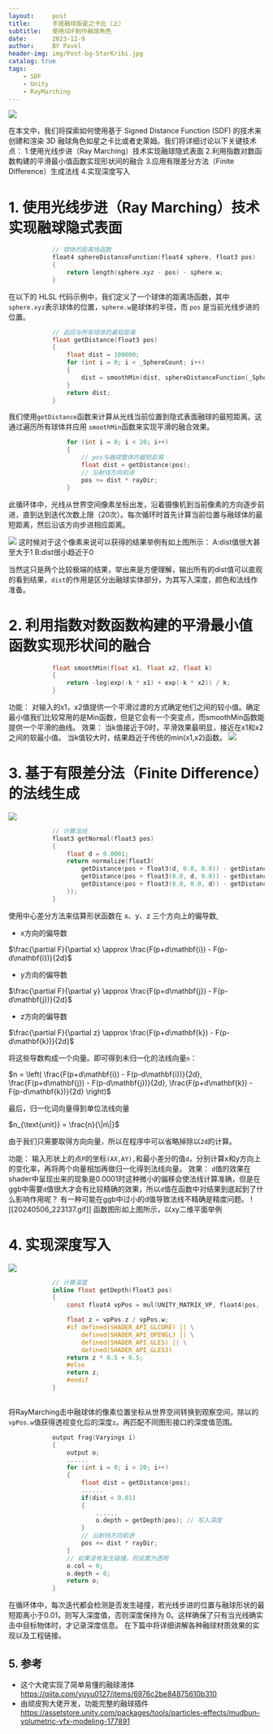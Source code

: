 ```yaml
---
layout:     post
title:      手搓融球版星之卡比（上）
subtitle:   使用SDF制作融球角色
date:       2023-12-9
author:     BY Pavel
header-img: img/Post-bg-StarKribi.jpg
catalog: true
tags:
    - SDF
    - Unity
    - RayMarching
---
```

![](https://hyper-bovid-388.notion.site/image/https%3A%2F%2Fprod-files-secure.s3.us-west-2.amazonaws.com%2F3f2fbaed-deef-4470-9c55-f54a154bb4bd%2F3c6a70ae-6330-4f68-bad1-d849b50c2932%2FSnipaste_2024-05-06_22-06-42.png?table=block&id=c152dac8-148c-40b1-926d-2ca0d3743d3d&spaceId=3f2fbaed-deef-4470-9c55-f54a154bb4bd&width=910&userId=&cache=v2)

在本文中，我们将探索如何使用基于 Signed Distance Function (SDF) 的技术来创建和渲染 3D 融球角色如星之卡比或者史莱姆。我们将详细讨论以下关键技术点：
1.使用光线步进（Ray Marching）技术实现融球隐式表面
2.利用指数对数函数构建的平滑最小值函数实现形状间的融合
3.应用有限差分方法（Finite Difference）生成法线
4.实现深度写入
# 1. 使用光线步进（Ray Marching）技术实现融球隐式表面

```c
            // 球体的距离场函数
            float4 sphereDistanceFunction(float4 sphere, float3 pos)
            {
                return length(sphere.xyz - pos) - sphere.w;
            }
```


在以下的 HLSL 代码示例中，我们定义了一个球体的距离场函数，其中`sphere.xyz`表示球体的位置，`sphere.w`是球体的半径，而 `pos` 是当前光线步进的位置。
```c
            // 返回与所有球体的最短距离
            float getDistance(float3 pos)
            {
                float dist = 100000;
                for (int i = 0; i < _SphereCount; i++)
                {
                    dist = smoothMin(dist, sphereDistanceFunction(_Spheres[i], pos), 15);
                }
                return dist;
            }
```
我们使用`getDistance`函数来计算从光线当前位置到隐式表面融球的最短距离。这通过遍历所有球体并应用 `smoothMin`函数来实现平滑的融合效果。

```c
                for (int i = 0; i < 20; i++)
                {
                    // pos与融球整体的最短距离
                    float dist = getDistance(pos);
                    // 沿射线方向前进
                    pos += dist * rayDir;
                }
```
此循环体中，光线从世界空间像素坐标出发，沿着摄像机到当前像素的方向逐步前进，直到达到迭代次数上限（20次）。每次循环时首先计算当前位置与融球体的最短距离，然后沿该方向步进相应距离。

![](https://hyper-bovid-388.notion.site/image/https%3A%2F%2Fprod-files-secure.s3.us-west-2.amazonaws.com%2F3f2fbaed-deef-4470-9c55-f54a154bb4bd%2F209e076d-9913-4d9b-ac4b-8436bf43c647%2F%25E5%25BE%25AE%25E4%25BF%25A1%25E5%259B%25BE%25E7%2589%2587_20240506011404.jpg?table=block&id=98084727-be48-4709-b3be-4580ff93d95b&spaceId=3f2fbaed-deef-4470-9c55-f54a154bb4bd&width=2000&userId=&cache=v2)
这时候对于这个像素来说可以获得的结果举例有如上图所示：
A:dist值很大甚至大于1
B:dist很小趋近于0

当然这只是两个比较极端的结果，举出来是方便理解，输出所有的dist值可以直观的看到结果，`dist`的作用是区分出融球实体部分，为其写入深度，颜色和法线作准备。

# 2. 利用指数对数函数构建的平滑最小值函数实现形状间的融合

```c
            float smoothMin(float x1, float x2, float k)
            {
                return -log(exp(-k * x1) + exp(-k * x2)) / k;
            }
```


功能：
对输入的x1，x2值提供一个平滑过渡的方式确定他们之间的较小值。确定最小值我们比较常用的是Min函数，但是它会有一个突变点，而smoothMin函数能提供一个平滑的曲线。
效果：
当k值接近于0时，平滑效果最明显，接近在x1和x2之间的软最小值。
当k值较大时，结果趋近于传统的min(x1,x2)函数。
![](https://file.notion.so/f/f/3f2fbaed-deef-4470-9c55-f54a154bb4bd/340318c6-91cb-4433-8103-82352fd31baf/20240506_223847.gif?id=0dcd47c0-c232-4e3e-831a-3944b0ba238f&table=block&spaceId=3f2fbaed-deef-4470-9c55-f54a154bb4bd&expirationTimestamp=1715097600000&signature=i8AW6h2UhtngMP2A-Sjxf1Z-dVV9T9PeRrwcfZZ-mmc)

# 3. 基于有限差分法（Finite Difference）的法线生成
![](https://hyper-bovid-388.notion.site/image/https%3A%2F%2Fprod-files-secure.s3.us-west-2.amazonaws.com%2F3f2fbaed-deef-4470-9c55-f54a154bb4bd%2Ff58f9a66-b2f4-4b5a-8f9a-d8062548f966%2FiShot_2024-05-06_16.01.50.png?table=block&id=ce5d04da-4222-4851-a0dd-a19da1fd53b7&spaceId=3f2fbaed-deef-4470-9c55-f54a154bb4bd&width=920&userId=&cache=v2)
```c
            // 计算法线
            float3 getNormal(float3 pos)
            {
                float d = 0.0001;
                return normalize(float3(
                    getDistance(pos + float3(d, 0.0, 0.0)) - getDistance(pos + float3(-d, 0.0, 0.0)),
                    getDistance(pos + float3(0.0, d, 0.0)) - getDistance(pos + float3(0.0, -d, 0.0)),
                    getDistance(pos + float3(0.0, 0.0, d)) - getDistance(pos + float3(0.0, 0.0, -d))
                ));
            }
```

使用中心差分方法来估算形状函数在 x、y、z 三个方向上的偏导数,
- x方向的偏导数

$\frac{\partial F}{\partial x} \approx \frac{F(p+d\mathbf{i}) - F(p-d\mathbf{i})}{2d}$
- y方向的偏导数

$\frac{\partial F}{\partial y} \approx \frac{F(p+d\mathbf{j}) - F(p-d\mathbf{j})}{2d}$
- z方向的偏导数

$\frac{\partial F}{\partial z} \approx \frac{F(p+d\mathbf{k}) - F(p-d\mathbf{k})}{2d}$

将这些导数构成一个向量。即可得到未归一化的法线向量`n`：

$n = \left( \frac{F(p+d\mathbf{i}) - F(p-d\mathbf{i})}{2d}, \frac{F(p+d\mathbf{j}) - F(p-d\mathbf{j})}{2d}, \frac{F(p+d\mathbf{k}) - F(p-d\mathbf{k})}{2d} \right)$

最后，归一化词向量得到单位法线向量

$n_{\text{unit}} = \frac{n}{\|n\|}$

由于我们只需要取得方向向量，所以在程序中可以省略掉除以`2d`的计算。



功能：
输入形状上的点`P`的坐标`(AX,AY),`和最小差分的值`d`，分别计算x和y方向上的变化率，再将两个向量相加再做归一化得到法线向量。
效果：
`d`值的效果在shader中呈现出来的现象是0.0001时这种微小的偏移会使法线计算准确，但是在ggb中需要`d`值很大才会有比较精确的效果，所以`d`值在函数中对结果到底起到了什么影响作用呢？
有一种可能在ggb中过小的d值导致法线不精确是精度问题。
![[20240506_223137.gif]]
函数图形如上图所示，以xy二维平面举例

# 4. 实现深度写入
![](https://hyper-bovid-388.notion.site/image/https%3A%2F%2Fprod-files-secure.s3.us-west-2.amazonaws.com%2F3f2fbaed-deef-4470-9c55-f54a154bb4bd%2F548e569f-cea3-4e2f-a6d5-3a496f8815fb%2FiShot_2024-05-06_16.50.44.png?table=block&id=6cdf85c1-7405-4609-9062-508903ba75e9&spaceId=3f2fbaed-deef-4470-9c55-f54a154bb4bd&width=810&userId=&cache=v2)
```c
            // 计算深度
            inline float getDepth(float3 pos)
            {
                const float4 vpPos = mul(UNITY_MATRIX_VP, float4(pos, 1.0));

                float z = vpPos.z / vpPos.w;
                #if defined(SHADER_API_GLCORE) || \
                    defined(SHADER_API_OPENGL) || \
                    defined(SHADER_API_GLES) || \
                    defined(SHADER_API_GLES3)
                return z * 0.5 + 0.5;
                #else
                return z;
                #endif
            }
       
```
将RayMarching击中融球体的像素位置坐标从世界空间转换到观察空间，除以的`vpPos.w`值获得透视变化后的深度`z`。再匹配不同图形接口的深度值范围。
```c
            output frag(Varyings i)
            {
                output o;
                ......
                for (int i = 0; i < 20; i++)
                {
	                float dist = getDistance(pos);
	                ......
	                if(dist < 0.01)
	                {
		                ......
		                o.depth = getDepth(pos); // 写入深度
	                }
	                // 沿射线方向前进
	                pos += dist * rayDir;
                }
                // 如果没有发生碰撞，则设置为透明
                o.col = 0;
                o.depth = 0;
                return o;
            }
```
在循环体中，每次迭代都会检测是否发生碰撞，若光线步进的位置与融球形状的最短距离小于0.01，则写入深度值，否则深度保持为 0。这样确保了只有当光线确实击中目标物体时，才记录深度信息。
在下篇中将详细讲解各种融球材质效果的实现以及工程链接。

## 5\. 参考

- 这个大佬实现了简单易懂的融球液体
https://qiita.com/yuyu0127/items/6976c2be84875610b310
- 由顽皮狗大佬开发，功能完整的融球插件
https://assetstore.unity.com/packages/tools/particles-effects/mudbun-volumetric-vfx-modeling-177891